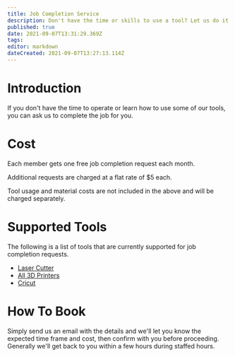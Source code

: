 ```yaml
---
title: Job Completion Service
description: Don't have the time or skills to use a tool? Let us do it for you.
published: true
date: 2021-09-07T13:31:29.369Z
tags: 
editor: markdown
dateCreated: 2021-09-07T13:27:13.114Z
---
```


# Introduction
If you don't have the time to operate or learn how to use some of our tools, you can ask us to complete the job for you.

# Cost
Each member gets one free job completion request each month.

Additional requests are charged at a flat rate of $5 each.

Tool usage and material costs are not included in the above and will be charged separately.

# Supported Tools
The following is a list of tools that are currently supported for job completion requests.
* [Laser Cutter](/tools/digifab/lasercutter)
* [All 3D Printers](/tools#digital-fabrication)
* [Cricut](/tools/digifab/cricut)

# How To Book
Simply send us an email with the details and we'll let you know the expected time frame and cost, then confirm with you before proceeding. Generally we'll get back to you within a few hours during staffed hours.